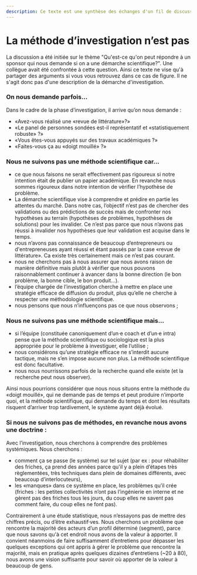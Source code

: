 ```yaml
---
description: Ce texte est une synthèse des échanges d'un fil de discussion en ligne.
---
```


# La méthode d’investigation n’est pas

La discussion a été initiée sur le thème "Qu'est-ce qu'on peut répondre à un sponsor qui nous demande si on a une démarche scientifique?". Une collègue avait été confrontée à cette question. Ainsi ce texte ne vise qu'à partager des arguments si vous vous retrouvez dans ce cas de figure. Il ne s'agit donc pas d'une description de la démarche d'investigation.

### On nous demande parfois…

Dans le cadre de la phase d’investigation, il arrive qu’on nous demande :

* «Avez-vous réalisé une «revue de littérature»?»
* «Le panel de personnes sondées est-il représentatif et «statistiquement robuste» ?»
* «Vous êtes-vous appuyés sur des travaux académiques ?»
* «Faites-vous ça au «doigt mouillé» ?»

### Nous ne suivons pas une méthode scientifique car…

* ce que nous faisons ne serait effectivement pas rigoureux si notre intention était de publier un papier académique. En revanche nous sommes rigoureux dans notre intention de vérifier l’hypothèse de problème.
* La démarche scientifique vise à comprendre et prédire en partie les attentes du marché. Dans notre cas, l’objectif n’est pas de chercher des validations ou des prédictions de succès mais de confronter nos hypothèses au terrain \(hypothèses de problèmes, hypothèses de solutions\) pour les invalider. Ce n’est pas parce que nous n’avons pas réussi à invalider nos hypothèses que leur validation est acquise dans le temps.
* nous n’avons pas connaissance de beaucoup d’entrepreneurs ou d'entrepreneuses ayant réussi et étant passés par la case «revue de littérature». Ca existe très certainement mais ce n’est pas courant.
* nous ne cherchons pas à nous assurer que nous avons raison de manière définitive mais plutôt à vérifier que nous pouvons raisonnablement continuer à avancer dans la bonne direction \(le bon problème, la bonne cible, le bon produit…\).
* l’équipe chargée de l’investigation cherche à mettre en place une stratégie efficace de diffusion du produit, plus qu’elle ne cherche à respecter une méthodologie scientifique.
* nous pensons que nous n’influençons pas ce que nous observons ;

### Nous ne suivons pas une méthode scientifique mais…

* si l’équipe \(constituée canoniquement d’un·e coach et d’un·e intra\) pense que la méthode scientifique ou sociologique est la plus appropriée pour le problème à investiguer, elle l’utilise ;
* nous considérons qu’une stratégie efficace ne s’interdit aucune tactique, mais ne s’en impose aucune non plus. La méthode scientifique est donc facultative.
* nous nous nourrissons parfois de la recherche quand elle existe \(et la recherche peut nous observer\).

Ainsi nous pourrions considérer que nous nous situons entre la méthode du «doigt mouillé», qui ne demande pas de temps et peut produire n’importe quoi, et la méthode scientifique, qui demande du temps et dont les résultats risquent d’arriver trop tardivement, le système ayant déjà évolué.

### Si nous ne suivons pas de méthodes, en revanche nous avons une doctrine :

Avec l’investigation, nous cherchons à comprendre des problèmes systémiques. Nous cherchons :

* comment ça se passe \(le système\) sur tel sujet \(par ex : pour réhabiliter des friches, ça prend des années parce qu'il y a plein d’étapes très règlementées, très techniques dans plein de domaines différents, avec beaucoup d’interlocuteurs\),
* les «manques» dans ce système en place, les problèmes qu’il crée \(friches : les petites collectivités n’ont pas l’ingénierie en interne et ne gèrent pas des friches tous les jours, du coup elles ne savent pas comment faire, du coup elles ne font pas\).

Contrairement à une étude statistique, nous n’essayons pas de mettre des chiffres précis, ou d’être exhaustif·ves. Nous cherchons un problème que rencontre la majorité des acteurs d’un profil déterminé \(segment\), parce que nous savons qu'à cet endroit nous avons de la valeur à apporter. Il convient néanmoins de faire suffisamment d’entretiens pour dépasser les quelques exceptions qui ont appris à gérer le problème que rencontre la majorité, mais en pratique après quelques dizaines d’entretiens \(~20 à 80\), nous avons une vision suffisante pour savoir où apporter de la valeur à beaucoup de gens.

